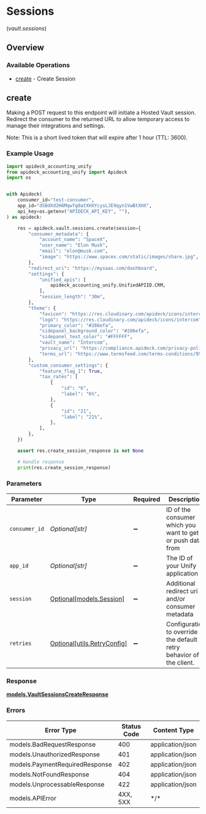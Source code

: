 # Sessions
(*vault.sessions*)

## Overview

### Available Operations

* [create](#create) - Create Session

## create

Making a POST request to this endpoint will initiate a Hosted Vault session. Redirect the consumer to the returned
URL to allow temporary access to manage their integrations and settings.

Note: This is a short lived token that will expire after 1 hour (TTL: 3600).


### Example Usage

```python
import apideck_accounting_unify
from apideck_accounting_unify import Apideck
import os


with Apideck(
    consumer_id="test-consumer",
    app_id="dSBdXd2H6Mqwfg0atXHXYcysLJE9qyn1VwBtXHX",
    api_key=os.getenv("APIDECK_API_KEY", ""),
) as apideck:

    res = apideck.vault.sessions.create(session={
        "consumer_metadata": {
            "account_name": "SpaceX",
            "user_name": "Elon Musk",
            "email": "elon@musk.com",
            "image": "https://www.spacex.com/static/images/share.jpg",
        },
        "redirect_uri": "https://mysaas.com/dashboard",
        "settings": {
            "unified_apis": [
                apideck_accounting_unify.UnifiedAPIID.CRM,
            ],
            "session_length": "30m",
        },
        "theme": {
            "favicon": "https://res.cloudinary.com/apideck/icons/intercom",
            "logo": "https://res.cloudinary.com/apideck/icons/intercom",
            "primary_color": "#286efa",
            "sidepanel_background_color": "#286efa",
            "sidepanel_text_color": "#FFFFFF",
            "vault_name": "Intercom",
            "privacy_url": "https://compliance.apideck.com/privacy-policy",
            "terms_url": "https://www.termsfeed.com/terms-conditions/957c85c1b089ae9e3219c83eff65377e",
        },
        "custom_consumer_settings": {
            "feature_flag_1": True,
            "tax_rates": [
                {
                    "id": "6",
                    "label": "6%",
                },
                {
                    "id": "21",
                    "label": "21%",
                },
            ],
        },
    })

    assert res.create_session_response is not None

    # Handle response
    print(res.create_session_response)

```

### Parameters

| Parameter                                                           | Type                                                                | Required                                                            | Description                                                         | Example                                                             |
| ------------------------------------------------------------------- | ------------------------------------------------------------------- | ------------------------------------------------------------------- | ------------------------------------------------------------------- | ------------------------------------------------------------------- |
| `consumer_id`                                                       | *Optional[str]*                                                     | :heavy_minus_sign:                                                  | ID of the consumer which you want to get or push data from          | test-consumer                                                       |
| `app_id`                                                            | *Optional[str]*                                                     | :heavy_minus_sign:                                                  | The ID of your Unify application                                    | dSBdXd2H6Mqwfg0atXHXYcysLJE9qyn1VwBtXHX                             |
| `session`                                                           | [Optional[models.Session]](../../models/session.md)                 | :heavy_minus_sign:                                                  | Additional redirect uri and/or consumer metadata                    |                                                                     |
| `retries`                                                           | [Optional[utils.RetryConfig]](../../models/utils/retryconfig.md)    | :heavy_minus_sign:                                                  | Configuration to override the default retry behavior of the client. |                                                                     |

### Response

**[models.VaultSessionsCreateResponse](../../models/vaultsessionscreateresponse.md)**

### Errors

| Error Type                     | Status Code                    | Content Type                   |
| ------------------------------ | ------------------------------ | ------------------------------ |
| models.BadRequestResponse      | 400                            | application/json               |
| models.UnauthorizedResponse    | 401                            | application/json               |
| models.PaymentRequiredResponse | 402                            | application/json               |
| models.NotFoundResponse        | 404                            | application/json               |
| models.UnprocessableResponse   | 422                            | application/json               |
| models.APIError                | 4XX, 5XX                       | \*/\*                          |